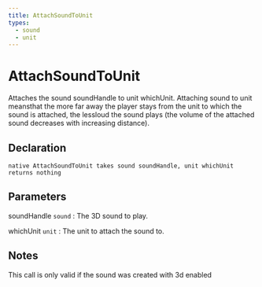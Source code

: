 ```yaml
---
title: AttachSoundToUnit
types:
  - sound
  - unit
---
```


# AttachSoundToUnit
Attaches the sound soundHandle to unit whichUnit. Attaching sound to unit meansthat the more far away the player stays from the unit to which the sound is attached, the lessloud the sound plays (the volume of the attached sound decreases with increasing distance).

## Declaration

```jass
native AttachSoundToUnit takes sound soundHandle, unit whichUnit returns nothing
```

## Parameters
soundHandle `sound`
: The 3D sound to play.

whichUnit `unit`
: The unit to attach the sound to.

## Notes 
This call is only valid if the sound was created with 3d enabled

